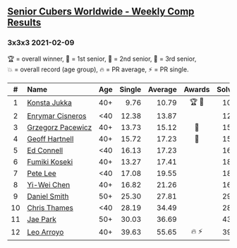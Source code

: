<style>table {white-space: nowrap;}</style>

## [Senior Cubers Worldwide - Weekly Comp Results](/scw-comp/results/)
### 3x3x3 2021-02-09

<span style="white-space: nowrap;">🏆 = overall winner</span>, <span style="white-space: nowrap;">🥇 = 1st senior</span>, <span style="white-space: nowrap;">🥈 = 2nd senior</span>, <span style="white-space: nowrap;">🥉 = 3rd senior</span>, <span style="white-space: nowrap;">💥 = overall record (age group)</span>, <span style="white-space: nowrap;">🔥 = PR average</span>, <span style="white-space: nowrap;">⚡ = PR single</span>.

| # | Name | Age | Single | Average | Awards | Solve 1 | Solve 2 | Solve 3 | Solve 4 | Solve 5 | Video |
| :--: | :-- | :--: | --: | --: | :--: | --: | --: | --: | --: | --: | :-- |
| 1 | [Konsta Jukka](../../persons/konsta_jukka/333.md) | 40+ | 9.76 | 10.79 | 🏆 🥇 | 10.54 | 10.80 | 11.04 | 9.76 | 14.39 | [Desktop](https://www.facebook.com/events/749806039307047/permalink/753823152238669) / [Mobile](https://m.facebook.com/events/749806039307047?view=permalink&id=753823152238669) |
| 2 | [Enrymar Cisneros](../../persons/enrymar_cisneros/333.md) | <40 | 12.38 | 13.87 |  | 12.38 | 13.37 | 17.42 | 14.45 | 13.78 | [Desktop](https://www.facebook.com/events/749806039307047/permalink/753930222227962) / [Mobile](https://m.facebook.com/events/749806039307047?view=permalink&id=753930222227962) |
| 3 | [Grzegorz Pacewicz](../../persons/grzegorz_pacewicz/333.md) | 40+ | 13.73 | 15.12 | 🥈 | 15.48 | 15.37 | 13.73 | 14.50 | 18.66 | [Desktop](https://www.facebook.com/events/749806039307047/permalink/751764679111183) / [Mobile](https://m.facebook.com/events/749806039307047?view=permalink&id=751764679111183) |
| 4 | [Geoff Hartnell](../../persons/geoff_hartnell/333.md) | 40+ | 15.72 | 17.23 | 🥉 | 15.72 | 16.87 | 15.90 | 18.91 | 19.26 | [Desktop](https://www.facebook.com/events/749806039307047/permalink/752418049045846) / [Mobile](https://m.facebook.com/events/749806039307047?view=permalink&id=752418049045846) |
| 5 | [Ed Connell](../../persons/ed_connell/333.md) | <40 | 16.13 | 17.23 |  | 16.13 | 17.70 | 16.54 | 21.74 | 17.46 | [Desktop](https://www.facebook.com/events/749806039307047/permalink/753191922301792) / [Mobile](https://m.facebook.com/events/749806039307047?view=permalink&id=753191922301792) |
| 6 | [Fumiki Koseki](../../persons/fumiki_koseki/333.md) | 40+ | 13.27 | 17.41 |  | 18.63 | 16.68 | 16.92 | 13.27 | 21.96 | [Desktop](https://www.facebook.com/events/749806039307047/permalink/753680098919641) / [Mobile](https://m.facebook.com/events/749806039307047?view=permalink&id=753680098919641) |
| 7 | [Pete Lee](../../persons/pete_lee/333.md) | <40 | 17.08 | 19.55 |  | 18.87 | 22.04 | 21.50 | 18.29 | 17.08 | [Desktop](https://www.facebook.com/events/749806039307047/permalink/753821628905488) / [Mobile](https://m.facebook.com/events/749806039307047?view=permalink&id=753821628905488) |
| 8 | [Yi-Wei Chen](../../persons/yi_wei_chen/333.md) | 40+ | 16.82 | 21.26 |  | 16.82 | 20.91 | 21.00 | 29.92 | 21.87 | [Desktop](https://www.facebook.com/events/749806039307047/permalink/751303279157323) / [Mobile](https://m.facebook.com/events/749806039307047?view=permalink&id=751303279157323) |
| 9 | [Daniel Smith](../../persons/daniel_smith/333.md) | 50+ | 25.30 | 27.81 |  | 29.29 | 25.30 | 27.88 | 34.26 | 26.25 | [Desktop](https://www.facebook.com/events/749806039307047/permalink/753492442271740) / [Mobile](https://m.facebook.com/events/749806039307047?view=permalink&id=753492442271740) |
| 10 | [Chris Thames](../../persons/chris_thames/333.md) | <40 | 28.19 | 34.49 |  | 28.19 | 36.04 | 40.67 | 33.88 | 33.56 | [Desktop](https://www.facebook.com/events/749806039307047/permalink/752716519015999) / [Mobile](https://m.facebook.com/events/749806039307047?view=permalink&id=752716519015999) |
| 11 | [Jae Park](../../persons/jae_park/333.md) | 50+ | 30.03 | 36.69 |  | 43.38 | 33.13 | 33.56 | 30.03 | 51.18 | [Desktop](https://www.facebook.com/events/749806039307047/permalink/750745052546479) / [Mobile](https://m.facebook.com/events/749806039307047?view=permalink&id=750745052546479) |
| 12 | [Leo Arroyo](../../persons/leo_arroyo/333.md) | 40+ | 39.63 | 55.65 | 🔥 ⚡ | 39.63 | 51.25 | 58.10 | 57.59 | 1:03.08 | [Desktop](https://www.facebook.com/events/749806039307047/permalink/753270562293928) / [Mobile](https://m.facebook.com/events/749806039307047?view=permalink&id=753270562293928) |

<!-- Global site tag (gtag.js) - Google Analytics -->
<script async src="https://www.googletagmanager.com/gtag/js?id=UA-86348435-3"></script>
<script>window.dataLayer = window.dataLayer || []; function gtag() {dataLayer.push(arguments);} gtag('js', new Date()); gtag('config', 'UA-86348435-3');</script>
